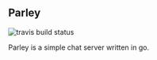 ## Parley
![travis build status](https://travis-ci.com/code-inflation/parley.svg?token=MisZzCBjpXBwSM6FUYMt&branch=master)

Parley is a simple chat server written in go.
